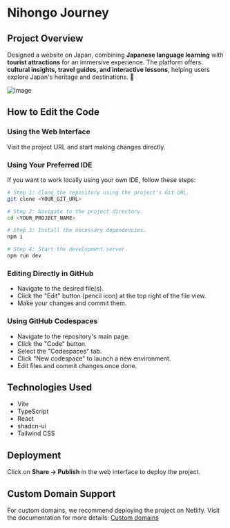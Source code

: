 # Nihongo Journey 

## Project Overview

Designed a website on Japan, combining **Japanese language learning** with **tourist attractions** for an immersive experience. The platform offers **cultural insights, travel guides, and interactive lessons**, helping users explore Japan's heritage and destinations. 🚀

![image](https://github.com/user-attachments/assets/0194c7e3-3379-412f-96f1-6dd888a9e9d4)

## How to Edit the Code

### Using the Web Interface
Visit the project URL and start making changes directly.

### Using Your Preferred IDE
If you want to work locally using your own IDE, follow these steps:

```sh
# Step 1: Clone the repository using the project's Git URL.
git clone <YOUR_GIT_URL>

# Step 2: Navigate to the project directory.
cd <YOUR_PROJECT_NAME>

# Step 3: Install the necessary dependencies.
npm i

# Step 4: Start the development server.
npm run dev
```

### Editing Directly in GitHub
- Navigate to the desired file(s).
- Click the "Edit" button (pencil icon) at the top right of the file view.
- Make your changes and commit them.

### Using GitHub Codespaces
- Navigate to the repository's main page.
- Click the "Code" button.
- Select the "Codespaces" tab.
- Click "New codespace" to launch a new environment.
- Edit files and commit changes once done.

## Technologies Used
- Vite
- TypeScript
- React
- shadcn-ui
- Tailwind CSS

## Deployment
Click on **Share -> Publish** in the web interface to deploy the project.

## Custom Domain Support
For custom domains, we recommend deploying the project on Netlify. Visit the documentation for more details: [Custom domains](https://docs.lovable.dev/tips-tricks/custom-domain/)
